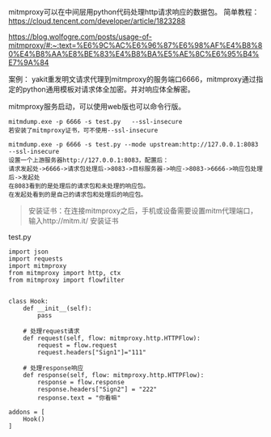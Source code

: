 mitmproxy可以在中间层用python代码处理http请求响应的数据包。
简单教程：
<https://cloud.tencent.com/developer/article/1823288>

<https://blog.wolfogre.com/posts/usage-of-mitmproxy/#:~:text=%E6%9C%AC%E6%96%87%E6%98%AF%E4%B8%80%E4%B8%AA%E8%BE%83%E4%B8%BA%E5%AE%8C%E6%95%B4%E7%9A%84>

案例：
yakit重发明文请求代理到mitmproxy的服务端口6666，mitmproxy通过指定的python通用模板对请求体全加密。并对响应体全解密。

mitmproxy服务启动，可以使用web版也可以命令行版。

```
mitmdump.exe -p 6666 -s test.py   --ssl-insecure
若安装了mitmproxy证书，可不使用--ssl-insecure

mitmdump.exe -p 6666 -s test.py --mode upstream:http://127.0.0.1:8083  --ssl-insecure
设置一个上游服务器http://127.0.0.1:8083，配置后：
请求发起处->6666->请求包处理后->8083->目标服务器->响应->8083->6666->响应包处理后->发起处
在8083看到的是处理后的请求包和未处理的响应包。
在发起处看到的是自己的请求包和处理后的响应包。
```

> 安装证书：在连接mitmproxy之后，手机或设备需要设置mitm代理端口，输入http://mitm.it/ 安装证书

test.py
```
import json
import requests
import mitmproxy
from mitmproxy import http, ctx
from mitmproxy import flowfilter


class Hook:
    def __init__(self):
        pass

    # 处理request请求
    def request(self, flow: mitmproxy.http.HTTPFlow):
        request = flow.request
        request.headers["Sign1"]="111"

    # 处理response响应
    def response(self, flow: mitmproxy.http.HTTPFlow):
        response = flow.response
        response.headers["Sign2"] = "222"
        response.text = "你看嘛"

addons = [
    Hook()
]
```

